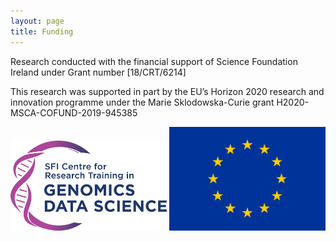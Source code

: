 ```yaml
---
layout: page
title: Funding
---
```


Research conducted with the financial support of Science Foundation Ireland under Grant number [18/CRT/6214]

This research was supported in part by the EU’s Horizon 2020 research and innovation programme under the Marie Sklodowska-Curie grant H2020-MSCA-COFUND-2019-945385

<img src="https://github.com/cosmintudose/cosmintudose.github.io/blob/master/logos/crt.png" alt="CRT" width="250"/> <img src="https://github.com/cosmintudose/cosmintudose.github.io/blob/master/logos/eu.png" alt="EU" width="250"/>
